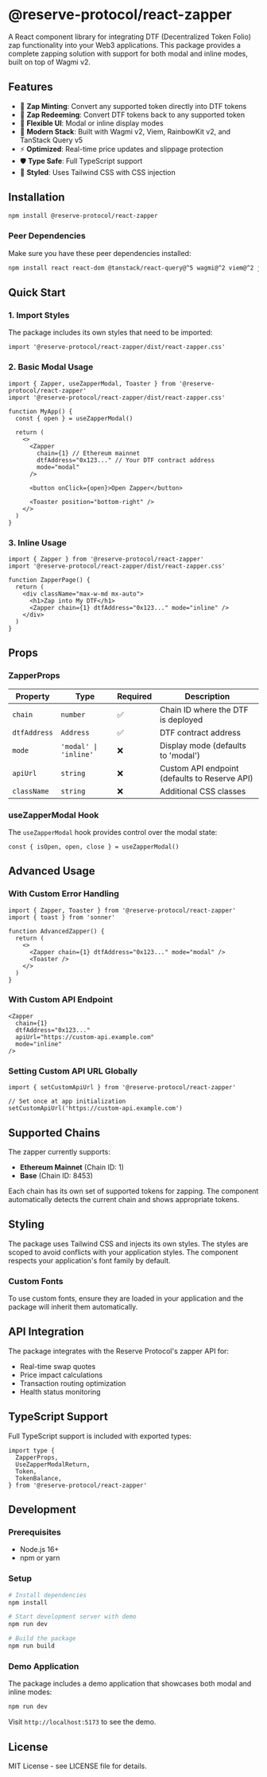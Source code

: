 # @reserve-protocol/react-zapper

A React component library for integrating DTF (Decentralized Token Folio) zap functionality into your Web3 applications. This package provides a complete zapping solution with support for both modal and inline modes, built on top of Wagmi v2.

## Features

- 🔄 **Zap Minting**: Convert any supported token directly into DTF tokens
- 🔄 **Zap Redeeming**: Convert DTF tokens back to any supported token
- 🎨 **Flexible UI**: Modal or inline display modes
- 🎯 **Modern Stack**: Built with Wagmi v2, Viem, RainbowKit v2, and TanStack Query v5
- ⚡ **Optimized**: Real-time price updates and slippage protection
- 🛡️ **Type Safe**: Full TypeScript support
- 🎨 **Styled**: Uses Tailwind CSS with CSS injection

## Installation

```bash
npm install @reserve-protocol/react-zapper
```

### Peer Dependencies

Make sure you have these peer dependencies installed:

```bash
npm install react react-dom @tanstack/react-query@^5 wagmi@^2 viem@^2 jotai
```

## Quick Start

### 1. Import Styles

The package includes its own styles that need to be imported:

```tsx
import '@reserve-protocol/react-zapper/dist/react-zapper.css'
```

### 2. Basic Modal Usage

```tsx
import { Zapper, useZapperModal, Toaster } from '@reserve-protocol/react-zapper'
import '@reserve-protocol/react-zapper/dist/react-zapper.css'

function MyApp() {
  const { open } = useZapperModal()

  return (
    <>
      <Zapper
        chain={1} // Ethereum mainnet
        dtfAddress="0x123..." // Your DTF contract address
        mode="modal"
      />

      <button onClick={open}>Open Zapper</button>

      <Toaster position="bottom-right" />
    </>
  )
}
```

### 3. Inline Usage

```tsx
import { Zapper } from '@reserve-protocol/react-zapper'
import '@reserve-protocol/react-zapper/dist/react-zapper.css'

function ZapperPage() {
  return (
    <div className="max-w-md mx-auto">
      <h1>Zap into My DTF</h1>
      <Zapper chain={1} dtfAddress="0x123..." mode="inline" />
    </div>
  )
}
```

## Props

### ZapperProps

| Property     | Type                  | Required | Description                                   |
| ------------ | --------------------- | -------- | --------------------------------------------- |
| `chain`      | `number`              | ✅       | Chain ID where the DTF is deployed            |
| `dtfAddress` | `Address`             | ✅       | DTF contract address                          |
| `mode`       | `'modal' \| 'inline'` | ❌       | Display mode (defaults to 'modal')            |
| `apiUrl`     | `string`              | ❌       | Custom API endpoint (defaults to Reserve API) |
| `className`  | `string`              | ❌       | Additional CSS classes                        |

### useZapperModal Hook

The `useZapperModal` hook provides control over the modal state:

```tsx
const { isOpen, open, close } = useZapperModal()
```

## Advanced Usage

### With Custom Error Handling

```tsx
import { Zapper, Toaster } from '@reserve-protocol/react-zapper'
import { toast } from 'sonner'

function AdvancedZapper() {
  return (
    <>
      <Zapper chain={1} dtfAddress="0x123..." mode="modal" />
      <Toaster />
    </>
  )
}
```

### With Custom API Endpoint

```tsx
<Zapper
  chain={1}
  dtfAddress="0x123..."
  apiUrl="https://custom-api.example.com"
  mode="inline"
/>
```

### Setting Custom API URL Globally

```tsx
import { setCustomApiUrl } from '@reserve-protocol/react-zapper'

// Set once at app initialization
setCustomApiUrl('https://custom-api.example.com')
```

## Supported Chains

The zapper currently supports:

- **Ethereum Mainnet** (Chain ID: 1)
- **Base** (Chain ID: 8453)

Each chain has its own set of supported tokens for zapping. The component automatically detects the current chain and shows appropriate tokens.

## Styling

The package uses Tailwind CSS and injects its own styles. The styles are scoped to avoid conflicts with your application styles. The component respects your application's font family by default.

### Custom Fonts

To use custom fonts, ensure they are loaded in your application and the package will inherit them automatically.

## API Integration

The package integrates with the Reserve Protocol's zapper API for:

- Real-time swap quotes
- Price impact calculations
- Transaction routing optimization
- Health status monitoring

## TypeScript Support

Full TypeScript support is included with exported types:

```tsx
import type {
  ZapperProps,
  UseZapperModalReturn,
  Token,
  TokenBalance,
} from '@reserve-protocol/react-zapper'
```

## Development

### Prerequisites

- Node.js 16+
- npm or yarn

### Setup

```bash
# Install dependencies
npm install

# Start development server with demo
npm run dev

# Build the package
npm run build
```

### Demo Application

The package includes a demo application that showcases both modal and inline modes:

```bash
npm run dev
```

Visit `http://localhost:5173` to see the demo.

## License

MIT License - see LICENSE file for details.
